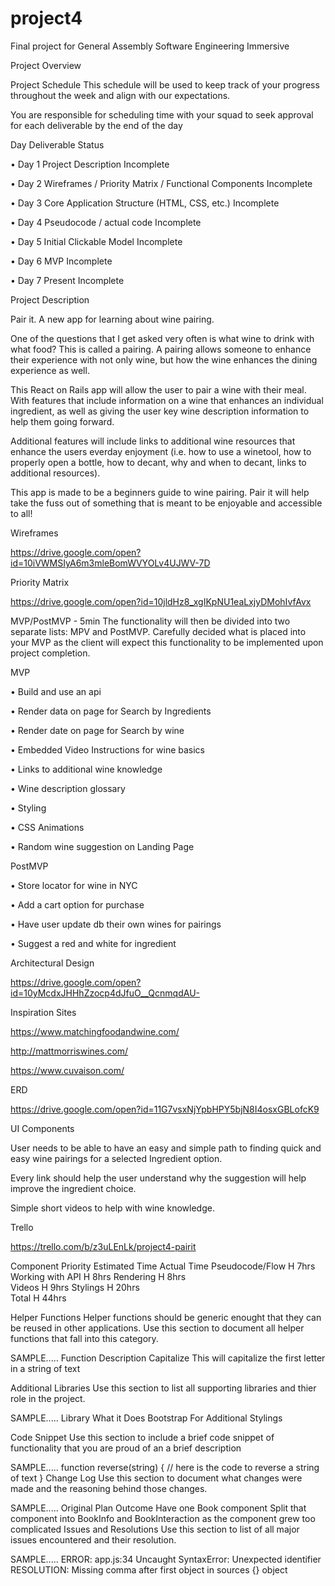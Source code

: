# project4
Final project for General Assembly Software Engineering Immersive


Project Overview

Project Schedule
This schedule will be used to keep track of your progress throughout the week and align with our expectations.

You are responsible for scheduling time with your squad to seek approval for each deliverable by the end of the day

Day	Deliverable	Status

• Day 1	Project Description	Incomplete

• Day 2	Wireframes / Priority Matrix / Functional Components	Incomplete

• Day 3	Core Application Structure (HTML, CSS, etc.)	Incomplete

• Day 4	Pseudocode / actual code	Incomplete

• Day 5	Initial Clickable Model	Incomplete

• Day 6	MVP	Incomplete

• Day 7	Present	Incomplete

Project Description

Pair it. A new app for learning about wine pairing.

One of the questions that I get asked very often is what wine to drink with what food? This is called a pairing. A pairing allows someone to enhance their experience with not only wine, but how the wine enhances the dining experience as well.

This React on Rails app will allow the user to pair a wine with their meal. With features that include information on a wine that enhances an individual ingredient, as well as giving the user key wine description information to help them going forward.

Additional features will include links to additional wine resources that enhance the users everday enjoyment (i.e. how to use a winetool, how to properly open a bottle, how to decant, why and when to decant, links to additional resources).

This app is made to be a beginners guide to wine pairing.
Pair it will help take the fuss out of something that is meant to be enjoyable and accessible to all!

Wireframes

https://drive.google.com/open?id=10iVWMSIyA6m3mleBomWVYOLv4UJWV-7D

Priority Matrix

https://drive.google.com/open?id=10jldHz8_xgIKpNU1eaLxjyDMohIvfAvx

MVP/PostMVP - 5min
The functionality will then be divided into two separate lists: MPV and PostMVP. Carefully decided what is placed into your MVP as the client will expect this functionality to be implemented upon project completion.


MVP

• Build and use an api

• Render data on page for Search by Ingredients

• Render date on page for Search by wine

• Embedded Video Instructions for wine basics

• Links to additional wine knowledge

• Wine description glossary

• Styling

• CSS Animations

• Random wine suggestion on Landing Page


PostMVP

• Store locator for wine in NYC

• Add a cart option for purchase

• Have user update db their own wines for pairings

• Suggest a red and white for ingredient


Architectural Design

https://drive.google.com/open?id=10yMcdxJHHhZzocp4dJfuO__QcnmqdAU-


Inspiration Sites

https://www.matchingfoodandwine.com/

http://mattmorriswines.com/

https://www.cuvaison.com/

ERD

https://drive.google.com/open?id=11G7vsxNjYpbHPY5bjN8I4osxGBLofcK9

UI Components

User needs to be able to have an easy and simple path to finding quick and easy wine pairings for a selected Ingredient option. 

Every link should help the user understand why the suggestion will help improve the ingredient choice. 

Simple short videos to help with wine knowledge.

Trello

https://trello.com/b/z3uLEnLk/project4-pairit

Component	Priority	Estimated Time	Actual Time
Pseudocode/Flow  H   7hrs
Working with API	H	8hrs
Rendering  H	8hrs	
Videos    H    9hrs
Stylings    H   20hrs	
Total	H	44hrs	


Helper Functions
Helper functions should be generic enought that they can be reused in other applications. Use this section to document all helper functions that fall into this category.

SAMPLE.....
Function	Description
Capitalize	This will capitalize the first letter in a string of text

Additional Libraries
Use this section to list all supporting libraries and thier role in the project.

SAMPLE.....
Library	What it Does
Bootstrap For Additional Stylings


Code Snippet
Use this section to include a brief code snippet of functionality that you are proud of an a brief description

SAMPLE.....
function reverse(string) {
	// here is the code to reverse a string of text
}
Change Log
Use this section to document what changes were made and the reasoning behind those changes.

SAMPLE.....
Original Plan	Outcome
Have one Book component	Split that component into BookInfo and BookInteraction as the component grew too complicated
Issues and Resolutions
Use this section to list of all major issues encountered and their resolution.

SAMPLE.....
ERROR: app.js:34 Uncaught SyntaxError: Unexpected identifier
RESOLUTION: Missing comma after first object in sources {} object